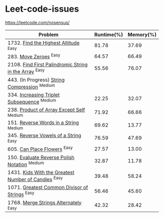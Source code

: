 # Leet-code-issues
https://leetcode.com/nosensus/

|Problem|Runtime(%)|Memory(%)|
|--|--|--|
|1732.  [Find the Highest Altitude](Easy/FindTheHighestAltitude/Program.cs) <sup>Easy<sup>|81.78|37.69|
|283.  [Move Zeroes](Easy/MoveZeroes/Program.cs) <sup>Easy<sup>|64.57|66.49|
|2108.  [Find First Palindromic String in the Array](Easy/FindFirstPalindromicStringInTheArray/Program.cs) <sup>Easy<sup>|55.56|76.07|
|443. (In Progress) [String Compression](Medium/StringCompression/Program.cs) <sup>Medium<sup>|||
|334.  [Increasing Triplet Subsequence](Medium/IncreasingTripletSubsequence/Program.cs) <sup>Medium<sup>|22.25|32.07|
|238.  [Product of Array Except Self](Medium/ProductOfArrayExceptSelf/Program.cs) <sup>Medium<sup>|71.92|66.66|
|151.  [Reverse Words in a String](Medium/ReverseWordsInAString/Program.cs) <sup>Medium<sup>|69.62|13.77|
|345.  [Reverse Vowels of a String](Easy/ReverseVowelsOfAString/Program.cs) <sup>Easy<sup>|76.59|47.69|
|605.  [Can Place Flowers](Easy/CanPlaceFlowers/Program.cs) <sup>Easy<sup>|27.57|13.00|
|150.  [Evaluate Reverse Polish Notation](Medium/EvaluateReversePolishNotation/Program.cs) <sup>Medium<sup>|32.87|11.78|
|1431. [Kids With the Greatest Number of Candies](Easy/KidsWithTheGreatestNumberOfCandies/Program.cs) <sup>Easy<sup>|39.48|58.24|
|1071. [Greatest Common Divisor of Strings](Easy/GreatestCommonDivisorOfStrings/Program.cs) <sup>Easy<sup>| 56.46 | 45.60 |
|1768. [Merge Strings Alternately](Easy/MergeStringsAlternately/Program.cs) <sup>Easy<sup>| 42.32 | 28.42 |
